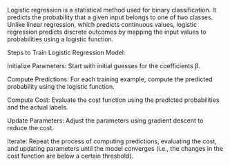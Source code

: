 Logistic regression is a statistical method used for binary classification. It predicts the probability that a given input belongs to one of two classes. Unlike linear regression, which predicts continuous values, logistic regression predicts discrete outcomes by mapping the input values to probabilities using a logistic function.


Steps to Train Logistic Regression Model:

Initialize Parameters:
Start with initial guesses for the coefficients β.

Compute Predictions:
For each training example, compute the predicted probability using the logistic function.

Compute Cost:
Evaluate the cost function using the predicted probabilities and the actual labels.

Update Parameters:
Adjust the parameters using gradient descent to reduce the cost.

Iterate:
Repeat the process of computing predictions, evaluating the cost, and updating parameters until the model converges (i.e., the changes in the cost function are below a certain threshold).
